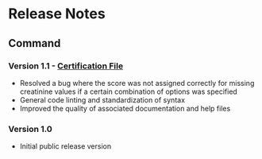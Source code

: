 # Release Notes

## Command

### Version 1.1 - [Certification File](/prism-score/about/certification.pdf)

* Resolved a bug where the score was not assigned correctly for missing creatinine values if a certain combination of options was specified
* General code linting and standardization of syntax
* Improved the quality of associated documentation and help files

### Version 1.0

* Initial public release version
